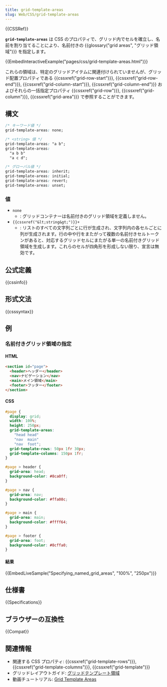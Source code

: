```yaml
---
title: grid-template-areas
slug: Web/CSS/grid-template-areas
---
```


{{CSSRef}}

**`grid-template-areas`** は CSS のプロパティで、グリッド内でセルを確立し、名前を割り当てることにより、名前付きの {{glossary("grid areas", "グリッド領域")}} を指定します。

{{EmbedInteractiveExample("pages/css/grid-template-areas.html")}}

これらの領域は、特定のグリッドアイテムに関連付けられていませんが、グリッド配置プロパティである {{cssxref("grid-row-start")}}, {{cssxref("grid-row-end")}}, {{cssxref("grid-column-start")}}, {{cssxref("grid-column-end")}} およびそれらの一括指定プロパティ {{cssxref("grid-row")}}, {{cssxref("grid-column")}}, {{cssxref("grid-area")}} で参照することができます。

## 構文

```css
/* キーワード値 */
grid-template-areas: none;

/* <string> 値 */
grid-template-areas: "a b";
grid-template-areas:
  "a b b"
  "a c d";

/* グローバル値 */
grid-template-areas: inherit;
grid-template-areas: initial;
grid-template-areas: revert;
grid-template-areas: unset;
```

### 値

- `none`
  - : グリッドコンテナーは名前付きのグリッド領域を定義しません。
- `{{cssxref("&lt;string&gt;")}}+`
  - : リストのすべての文字列ごとに行が生成され、文字列内の各セルごとに列が生成されます。行の中や行をまたがって複数の名前付きセルトークンがあると、対応するグリッドセルにまたがる単一の名前付きグリッド領域を生成します。これらのセルが四角形を形成しない限り、宣言は無効です。

## 公式定義

{{cssinfo}}

## 形式文法

{{csssyntax}}

## 例

### 名前付きグリッド領域の指定

#### HTML

```html
<section id="page">
  <header>ヘッダー</header>
  <nav>ナビゲーション</nav>
  <main>メイン領域</main>
  <footer>フッター</footer>
</section>
```

#### CSS

```css
#page {
  display: grid;
  width: 100%;
  height: 250px;
  grid-template-areas:
    "head head"
    "nav  main"
    "nav  foot";
  grid-template-rows: 50px 1fr 30px;
  grid-template-columns: 150px 1fr;
}

#page > header {
  grid-area: head;
  background-color: #8ca0ff;
}

#page > nav {
  grid-area: nav;
  background-color: #ffa08c;
}

#page > main {
  grid-area: main;
  background-color: #ffff64;
}

#page > footer {
  grid-area: foot;
  background-color: #8cffa0;
}
```

#### 結果

{{EmbedLiveSample("Specifying_named_grid_areas", "100%", "250px")}}

## 仕様書

{{Specifications}}

## ブラウザーの互換性

{{Compat}}

## 関連情報

- 関連する CSS プロパティ: {{cssxref("grid-template-rows")}}, {{cssxref("grid-template-columns")}}, {{cssxref("grid-template")}}
- グリッドレイアウトガイド: [グリッドテンプレート領域](/ja/docs/Web/CSS/CSS_Grid_Layout/Grid_Template_Areas)
- 動画チュートリアル: [Grid Template Areas](https://gridbyexample.com/video/grid-template-areas/)

